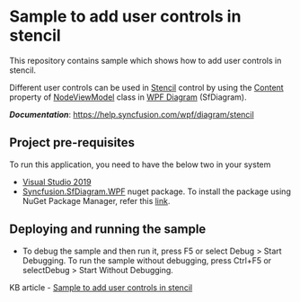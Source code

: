# Sample to add user controls in stencil

This repository contains sample which shows how to add user controls in stencil.

Different user controls can be used in [Stencil](https://help.syncfusion.com/cr/wpf/Syncfusion.SfDiagram.WPF~Syncfusion.UI.Xaml.Diagram.Stencil.Stencil.html) control by using the [Content](https://help.syncfusion.com/cr/wpf/Syncfusion.SfDiagram.WPF~Syncfusion.UI.Xaml.Diagram.NodeViewModel~Content.html) property of [NodeViewModel](https://help.syncfusion.com/cr/wpf/Syncfusion.SfDiagram.WPF~Syncfusion.UI.Xaml.Diagram.NodeViewModel.html) class in [WPF Diagram](https://www.syncfusion.com/wpf-controls/diagram) (SfDiagram).

__*Documentation*__: https://help.syncfusion.com/wpf/diagram/stencil

## Project pre-requisites

To run this application, you need to have the below two in your system

* [Visual Studio 2019](https://www.visualstudio.com/wpf-vs)
* [Syncfusion.SfDiagram.WPF](https://www.nuget.org/packages/Syncfusion.SfDiagram.WPF/) nuget package. To install the package using NuGet Package Manager, refer this [link](https://docs.microsoft.com/en-us/nuget/quickstart/install-and-use-a-package-in-visual-studio#nuget-package-manager).

## Deploying and running the sample

* To debug the sample and then run it, press F5 or select Debug > Start Debugging. To run the sample without debugging, press Ctrl+F5 or selectDebug > Start Without Debugging.

KB article - [Sample to add user controls in stencil](https://www.syncfusion.com/kb/11459/how-to-use-different-user-controls-into-stencil-in-the-wpf-diagram-sfdiagram)
